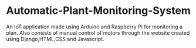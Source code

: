 # Automatic-Plant-Monitoring-System
An IoT application made using Arduino and Raspberry Pi for monitoring a plan. Also consists of manual control of motors through the website created using Django,HTML,CSS and Javascript.
